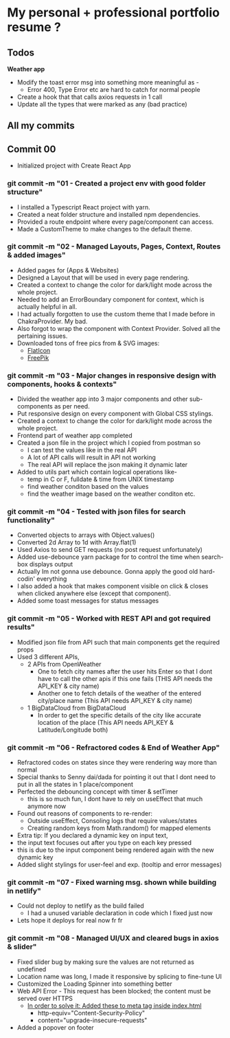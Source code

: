 # My personal + professional portfolio resume ?

## Todos

**Weather app**

- Modify the toast error msg into something more meaningful as -
  - Error 400, Type Error etc are hard to catch for normal people
- Create a hook that that calls axios requests in 1 call
- Update all the types that were marked as any (bad practice)

## All my commits

## Commit 00

- Initialized project with Create React App

### git commit -m "01 - Created a project env with good folder structure"

- I installed a Typescript React project with yarn.
- Created a neat folder structure and installed npm dependencies.
- Provided a route endpoint where every page/component can access.
- Made a CustomTheme to make changes to the default theme.

### git commit -m "02 - Managed Layouts, Pages, Context, Routes & added images"

- Added pages for (Apps & Websites)
- Designed a Layout that will be used in every page rendering.
- Created a context to change the color for dark/light mode across the whole project.
- Needed to add an ErrorBoundary component for context, which is actually helpful in all.
- I had actually forgotten to use the custom theme that I made before in ChakraProvider. My bad.
- Also forgot to wrap the component with Context Provider. Solved all the pertaining issues.
- Downloaded tons of free pics from & SVG images:
  - [FlatIcon](https://www.flaticon.com/)
  - [FreePik](https://www.freepik.com/)

### git commit -m "03 - Major changes in responsive design with components, hooks & contexts"

- Divided the weather app into 3 major components and other sub-components as per need.
- Put responsive design on every component with Global CSS stylings.
- Created a context to change the color for dark/light mode across the whole project.
- Frontend part of weather app completed
- Created a json file in the project which I copied from postman so
  - I can test the values like in the real API
  - A lot of API calls will result in API not working
  - The real API will replace the json making it dynamic later
- Added to utils part which contain logical operations like-
  - temp in C or F, fulldate & time from UNIX timestamp
  - find weather conditon based on the values
  - find the weather image based on the weather conditon etc.

### git commit -m "04 - Tested with json files for search functionality"

- Converted objects to arrays with Object.values()
- Converted 2d Array to 1d with Array.flat(1)
- Used Axios to send GET requests (no post request unfortunately)
- Added use-debounce yarn package for to control the time when search-box displays output
- Actually Im not gonna use debounce. Gonna apply the good old hard-codin' everything
- I also added a hook that makes component visible on click & closes when clicked anywhere else (except that component).
- Added some toast messages for status messages

### git commit -m "05 - Worked with REST API and got required results"

- Modified json file from API such that main components get the required props
- Used 3 different APIs,
  - 2 APIs from OpenWeather
    - One to fetch city names after the user hits Enter so that I dont have to call the other apis if this one fails (THIS API needs the API_KEY & city name)
    - Another one to fetch details of the weather of the entered city/place name (This API needs API_KEY & city name)
  - 1 BigDataCloud from BigDataCloud
    - In order to get the specific details of the city like accurate location of the place (This API needs API_KEY & Latitude/Longitude both)

### git commit -m "06 - Refractored codes & End of Weather App"

- Refractored codes on states since they were rendering way more than normal
- Special thanks to Senny dai/dada for pointing it out that I dont need to put in all the states in 1 place/component
- Perfected the debouncing concept with timer & setTimer
  - this is so much fun, I dont have to rely on useEffect that much anymore now
- Found out reasons of components to re-render:
  - Outside useEffect, Consoling logs that require values/states
  - Creating random keys from Math.random() for mapped elements
- Extra tip: If you declared a dynamic key on input text,
- the input text focuses out after you type on each key pressed
- this is due to the input component being rendered again with the new dynamic key
- Added slight stylings for user-feel and exp. (tooltip and error messages)

### git commit -m "07 - Fixed warning msg. shown while building in netlify"

- Could not deploy to netlify as the build failed
  - I had a unused variable declaration in code which I fixed just now
- Lets hope it deploys for real now fr fr

### git commit -m "08 - Managed UI/UX and cleared bugs in axios & slider"

- Fixed slider bug by making sure the values are not returned as undefined
- Location name was long, I made it responsive by splicing to fine-tune UI
- Customized the Loading Spinner into something better
- Web API Error - This request has been blocked; the content must be served over HTTPS
  - <ins>In order to solve it: Added these to meta tag inside index.html</ins>
    - http-equiv="Content-Security-Policy"
    - content="upgrade-insecure-requests"
- Added a popover on footer

